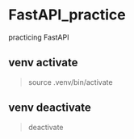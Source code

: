 # FastAPI_practice
practicing FastAPI

## venv activate
 > source .venv/bin/activate

## venv deactivate
 > deactivate